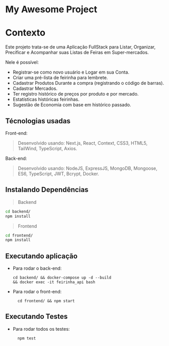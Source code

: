 # My Awesome Project

# Contexto
Este projeto trata-se de uma Aplicação FullStack para Listar, Organizar, Precificar e Acompanhar suas Listas de Feiras em Super-mercados.

Nele é possível:
- Registrar-se como novo usuário e Logar em sua Conta.
- Criar uma pré-lista de feirinha para lembrete.
- Cadastrar Produtos Durante a compra (registrando o código de barras).
- Cadastrar Mercados.
- Ter registro histórico de preços por produto e por mercado.
- Estatísticas históricas feirinhas.
- Sugestão de Economia com base em histórico passado.

## Técnologias usadas

Front-end:
> Desenvolvido usando: Next.js, React, Context, CSS3, HTML5, TailWind, TypeScript, Axios.

Back-end:
> Desenvolvido usando: NodeJS, ExpressJS, MongoDB, Mongoose, ES6, TypeScript, JWT, Bcrypt, Docker.


## Instalando Dependências

> Backend
```bash
cd backend/ 
npm install
``` 
> Frontend
```bash
cd frontend/
npm install
``` 
## Executando aplicação

* Para rodar o back-end:

  ```
  cd backend/ && docker-compose up -d --build
  && docker exec -it feirinha_api bash
  ```
* Para rodar o front-end:

  ```
    cd frontend/ && npm start
  ```

## Executando Testes

* Para rodar todos os testes:

  ```
    npm test
  ```